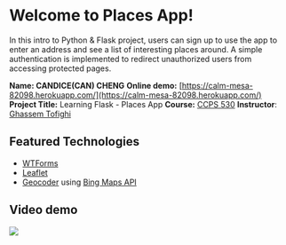 # Welcome to Places App!
In this intro to Python & Flask project, users can sign up to use the app to enter an address and see a list of interesting places around. A simple authentication is implemented to redirect unauthorized users from accessing protected pages.

**Name: CANDICE(CAN) CHENG**
**Online demo:**  [https://calm-mesa-82098.herokuapp.com/](https://calm-mesa-82098.herokuapp.com/)
**Project Title:** Learning Flask - Places App
**Course:** [CCPS 530](https://ce-online.ryerson.ca/ce/calendar/default.aspx?id=5&section=course&mode=course&ccode=CCPS%20530)
**Instructor**: [Ghassem Tofighi](https://ghassem.com/)

## Featured Technologies
 - [WTForms](https://wtforms.readthedocs.io/)
 - [Leaflet](https://leafletjs.com/)
 - [Geocoder](https://geocoder.readthedocs.io/) using [Bing Maps API](https://msdn.microsoft.com/en-us/library/ff428643.aspx)
 
## Video demo

[![](placeholder.jpg)](https://youtubelink)